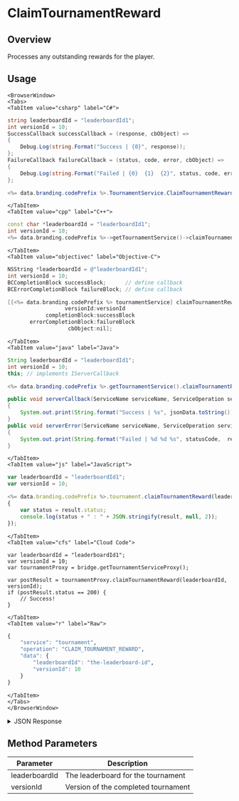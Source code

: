 # ClaimTournamentReward
## Overview
Processes any outstanding rewards for the player.

<PartialServop service_name="tournament" operation_name="CLAIM_TOURNAMENT_REWARD" />

## Usage

```mdx-code-block
<BrowserWindow>
<Tabs>
<TabItem value="csharp" label="C#">
```

```csharp
string leaderboardId = "leaderboardId1";
int versionId = 10;
SuccessCallback successCallback = (response, cbObject) =>
{
    Debug.Log(string.Format("Success | {0}", response));
};
FailureCallback failureCallback = (status, code, error, cbObject) =>
{
    Debug.Log(string.Format("Failed | {0}  {1}  {2}", status, code, error));
};

<%= data.branding.codePrefix %>.TournamentService.ClaimTournamentReward(leaderboardId, versionId, successCallback, failureCallback);
```

```mdx-code-block
</TabItem>
<TabItem value="cpp" label="C++">
```

```cpp
const char *leaderboardId = "leaderboardId1";
int versionId = 10;
<%= data.branding.codePrefix %>->getTournamentService()->claimTournamentReward(leaderboardId, versionId, this);
```

```mdx-code-block
</TabItem>
<TabItem value="objectivec" label="Objective-C">
```

```objectivec
NSString *leaderboardId = @"leaderboardId1";
int versionId = 10;
BCCompletionBlock successBlock;      // define callback
BCErrorCompletionBlock failureBlock; // define callback

[[<%= data.branding.codePrefix %> tournamentService] claimTournamentReward:leaderboardId
                  versionId:versionId
            completionBlock:successBlock
       errorCompletionBlock:failureBlock
                   cbObject:nil];
```

```mdx-code-block
</TabItem>
<TabItem value="java" label="Java">
```

```java
String leaderboardId = "leaderboardId1";
int versionId = 10;
this; // implements IServerCallback

<%= data.branding.codePrefix %>.getTournamentService().claimTournamentReward(leaderboardId, versionId, this);

public void serverCallback(ServiceName serviceName, ServiceOperation serviceOperation, JSONObject jsonData)
{
    System.out.print(String.format("Success | %s", jsonData.toString()));
}
public void serverError(ServiceName serviceName, ServiceOperation serviceOperation, int statusCode, int reasonCode, String jsonError)
{
    System.out.print(String.format("Failed | %d %d %s", statusCode,  reasonCode, jsonError.toString()));
}
```

```mdx-code-block
</TabItem>
<TabItem value="js" label="JavaScript">
```

```javascript
var leaderboardId = "leaderboardId1";
var versionId = 10;

<%= data.branding.codePrefix %>.tournament.claimTournamentReward(leaderboardId, versionId, result =>
{
	var status = result.status;
	console.log(status + " : " + JSON.stringify(result, null, 2));
});
```

```mdx-code-block
</TabItem>
<TabItem value="cfs" label="Cloud Code">
```

```cfscript
var leaderboardId = "leaderboardId1";
var versionId = 10;
var tournamentProxy = bridge.getTournamentServiceProxy();

var postResult = tournamentProxy.claimTournamentReward(leaderboardId, versionId);
if (postResult.status == 200) {
    // Success!
}
```

```mdx-code-block
</TabItem>
<TabItem value="r" label="Raw">
```

```r
{
	"service": "tournament",
	"operation": "CLAIM_TOURNAMENT_REWARD",
	"data": {
		"leaderboardId": "the-leaderboard-id",
		"versionId": 10
	}
}
```

```mdx-code-block
</TabItem>
</Tabs>
</BrowserWindow>
```

<details>
<summary>JSON Response</summary>

```json
{
	"status": 200,
	"data": {
		"rewards": {
			"experiencePoints": 1000,
			"experienceLevels": [2],
			"playerAchievements": ["achievement1"],
			"globalStatistics": {
				"allWorldMissions": 1
			},
			"statistics": {
				"missions": 1
			},
			"currency": {
				"coin": 10000
			}
		},
		"rewardDetails": {
			"tournaments": [{
				"leaderboardId": "xxx",
				"leaderboardVersion": 5,
				"tCode": "basic",
				"tCVersion": 3,
				"updatedAt": 1480371160082,
				"tRank": 5,
				"tClaimed": 1480437028561,
				"createdAt": 1480357557197,
				"data": {},
				"score": 818178,
				"rewards": {
					"experiencePoints": 1000,
					"achievement": "achievement1",
					"currency": {
						"coins": 500
					},
					"globalStatistics": {
						"allWorldMissions": 1
					},
					"statistics": {
						"missions": 1
					}
				}
			}],
			"milestones": [],
			"xp": {}
		},
		"experiencePoints": 1001,
		"experienceLevel": 2,
		"xpCapped": false,
		"currency": {
			"coin": {
				"purchased": 0,
				"balance": 64805,
				"consumed": 38655,
				"awarded": 103460
			}
		},
		"parentCurrency": {},
		"peerCurrency": {},
		"statistics": {
			"missions": 1,
			"kills": 1
		}
	}
}
```
</details>

## Method Parameters
Parameter | Description
--------- | -----------
leaderboardId | The leaderboard for the tournament
versionId | Version of the completed tournament


